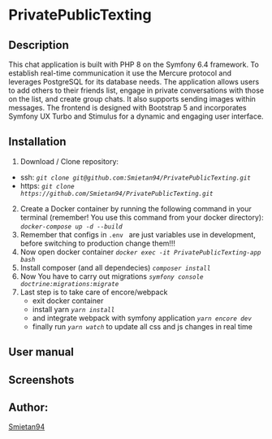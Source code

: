 # PrivatePublicTexting

## Description

This chat application is built with PHP 8 on the Symfony 6.4 framework. To establish real-time communication it use the Mercure protocol and leverages PostgreSQL for its database needs. The application allows users to add others to their friends list, engage in private conversations with those on the list, and create group chats. It also supports sending images within messages. The frontend is designed with Bootstrap 5 and incorporates Symfony UX Turbo and Stimulus for a dynamic and engaging user interface.

## Installation

1. Download / Clone repository:
  - ssh: _`git clone git@github.com:Smietan94/PrivatePublicTexting.git`_
  - https: _`git clone https://github.com/Smietan94/PrivatePublicTexting.git`_
2. Create a Docker container by running the following command in your terminal (remember! You use this command from your docker directory): _`docker-compose up -d --build`_
3. Remember that configs in `.env ` are just variables use in development, before switching to production change them!!!
4. Now open docker container _`docker exec -it PrivatePublicTexting-app bash`_
4. Install composer (and all dependecies) _`composer install`_
5. Now You have to carry out migrations _`symfony console doctrine:migrations:migrate`_
6. Last step is to take care of encore/webpack
    - exit docker container
    - install yarn _`yarn install`_
    - and integrate webpack with symfony application _`yarn encore dev`_
    - finally run _`yarn watch`_ to update all css and js changes in real time

## User manual



## Screenshots



## Author:
[Smietan94](https://github.com/Smietan94)
